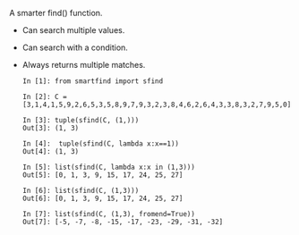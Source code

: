 
A smarter find() function.

* Can search multiple values.
* Can search with a condition.
* Always returns multiple matches.

      In [1]: from smartfind import sfind
      
      In [2]: C = [3,1,4,1,5,9,2,6,5,3,5,8,9,7,9,3,2,3,8,4,6,2,6,4,3,3,8,3,2,7,9,5,0]
    
      In [3]: tuple(sfind(C, (1,)))
      Out[3]: (1, 3)
  
      In [4]:  tuple(sfind(C, lambda x:x==1))
      Out[4]: (1, 3)
      
      In [5]: list(sfind(C, lambda x:x in (1,3)))
      Out[5]: [0, 1, 3, 9, 15, 17, 24, 25, 27]
      
      In [6]: list(sfind(C, (1,3)))
      Out[6]: [0, 1, 3, 9, 15, 17, 24, 25, 27]
      
      In [7]: list(sfind(C, (1,3), fromend=True))
      Out[7]: [-5, -7, -8, -15, -17, -23, -29, -31, -32]


